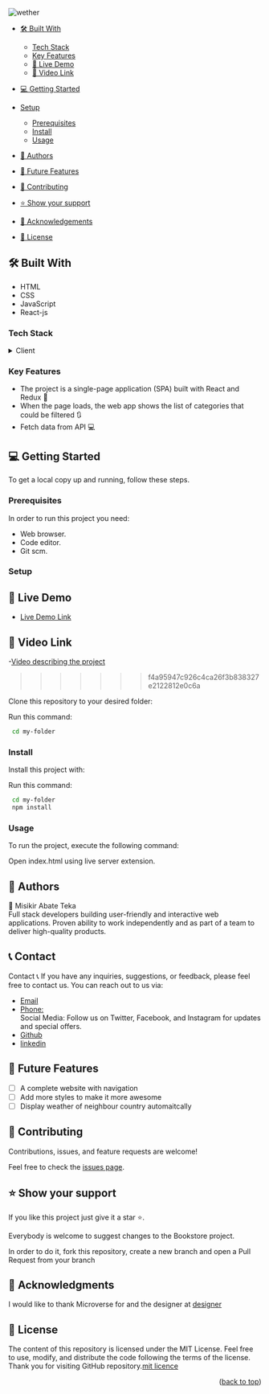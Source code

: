 ![wether](https://github.com/misikir21/Space-Traveller/assets/41914268/b3588c22-310c-4cd5-8d81-48f9f49b8d28)

- [🛠 Built With](#built-with)

  - [Tech Stack](#tech-stack)
  - [Key Features](#key-features)
  - [🚀 Live Demo ](#-live-demo-)
  - [🎥 Video Link ](#-video-link-)

- [💻 Getting Started](#getting-started)
- [Setup](#setup)
  - [Prerequisites](#prerequisites)
  - [Install](#install)
  - [Usage](#usage)
- [👥 Authors](#authors)

- [🔭 Future Features](#future-features)

- [🤝 Contributing](#contributing)

- [⭐️ Show your support](#support)

- [🙏 Acknowledgements](#acknowledgements)

- [📝 License](#license)

## 🛠 Built With <a name="built-with"></a>

- HTML
- CSS
- JavaScript
- React-js

### Tech Stack <a name="tech-stack"></a>

<details>
    <summary>Client</summary>
        <ul>
            <li><a  href="https://developer.mozilla.org/en-US/docs/Web/HTML">HTML</a></li>
          <li><a  href="https://developer.mozilla.org/en-US/docs/Web/CSS">CSS</a></li>
        </ul>
        <ul>
            <li><a  href="https://developer.mozilla.org/en-US/docs/Web/">ReactJS</a></li>
          <li><a  href="https://developer.mozilla.org/en-US/docs/Web/">Javascript</a></li>
        </ul>
  
          
</details>

### Key Features <a name="key-features"></a>

- The project is a single-page application (SPA) built with React and Redux 📃
- When the page loads, the web app shows the list of categories that could be filtered 🔃
- Fetch data from API 💻

## 💻 Getting Started <a name="getting-started"></a>

To get a local copy up and running, follow these steps.

### Prerequisites

In order to run this project you need:

- Web browser.
- Code editor.
- Git scm.

### Setup

<!-- LIVE DEMO -->

## 🚀 Live Demo <a name="live-demo"></a>

- [Live Demo Link](https://jazzy-crostata-9099d2.netlify.app/)

## 🎥 Video Link <a name="live-demo"></a>

-[Video describing the project](https://www.loom.com/share/b475c651da16461296bbd861d35e2b68)

> > > > > > > f4a95947c926c4ca26f3b838327e2122812e0c6a

Clone this repository to your desired folder:

Run this command:

```sh
 cd my-folder

```

### Install

Install this project with:

Run this command:

```sh
 cd my-folder
 npm install
```

### Usage

To run the project, execute the following command:

Open index.html using live server extension.

## 👥 Authors <a name="getting-started"></a>

👤 Misikir Abate Teka <br>
Full stack developers building user-friendly and interactive web applications. Proven ability to work independently and as part of a team to deliver high-quality products.

<h2 id="contact">📞 Contact</h2>
Contact 📞
If you have any inquiries, suggestions, or feedback, please feel free to contact us. You can reach out to us via:

- [Email](misikirteka@gmail.com) <br>
- [Phone:](+251924849485) <br>
  Social Media: Follow us on Twitter, Facebook, and Instagram for updates and special offers.
- [Github](https://github.com/misikir21)
- [linkedin](https://www.linkedin.com/in/misikir-teka/)

## 🔭 Future Features <a name="future-features"></a>

- [ ] A complete website with navigation
- [ ] Add more styles to make it more awesome
- [ ] Display weather of neighbour country automaitcally

## 🤝 Contributing <a name="contributing"></a>

Contributions, issues, and feature requests are welcome!

Feel free to check the [issues page](../../issues/).

## ⭐️ Show your support <a name="support"></a>

If you like this project just give it a star ⭐️.

Everybody is welcome to suggest changes to the Bookstore project.

In order to do it, fork this repository, create a new branch and open a Pull Request from your branch

## 🙏 Acknowledgments <a name="acknowledgements"></a>

I would like to thank Microverse for and the designer at <a href="https://www.behance.net/sakwadesignstudio">designer</a>

## 📝 License <a name="LICENSE"></a>

The content of this repository is licensed under the MIT License. Feel free to use, modify, and distribute the code following the terms of the license.
Thank you for visiting GitHub repository.<a href="https://raw.githubusercontent.com/misikir21/Weather/feature/weather-app/MIT.md">mit licence</a>

<p align="right">(<a href="#readme-top">back to top</a>)</p>
